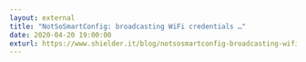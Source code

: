 ```yaml
---
layout: external
title: "NotSoSmartConfig: broadcasting WiFi credentials …"
date: 2020-04-20 19:00:00
exturl: https://www.shielder.it/blog/notsosmartconfig-broadcasting-wifi-credentials-over-the-air/
---
```


